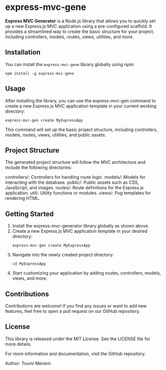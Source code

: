 # express-mvc-gene

**Express MVC Generator** is a Node.js library that allows you to quickly set up a new Express.js MVC application using a pre-configured scaffold. It provides a streamlined way to create the basic structure for your project, including controllers, models, routes, views, utilities, and more.

## Installation

You can install the `express-mvc-gene` library globally using npm:

```
npm install -g express-mvc-gene
```
## Usage
After installing the library, you can use the express-mvc-gen command to create a new Express.js MVC application template in your current working directory:
    
 ```
express-mvc-gen create MyExpressApp
```
This command will set up the basic project structure, including controllers, models, routes, views, utilities, and public assets.

## Project Structure
The generated project structure will follow the MVC architecture and include the following directories:

controllers/: Controllers for handling route logic.
models/: Models for interacting with the database.
public/: Public assets such as CSS, JavaScript, and images.
routes/: Route definitions for the Express.js application.
util/: Utility functions or modules.
views/: Pug templates for rendering HTML.
## Getting Started
1. Install the express-mvc-generator library globally as shown above.
2. Create a new Express.js MVC application template in your desired directory:
    ```
    express-mvc-gen create MyExpressApp
    ```
3. Navigate into the newly created project directory:
    ```
    cd MyExpressApp
    ```
4. Start customizing your application by adding routes, controllers, models, views, and more.

## Contributions
Contributions are welcome! If you find any issues or want to add new features, feel free to open a pull request on our GitHub repository.

## License
This library is released under the MIT License. See the LICENSE file for more details.

For more information and documentation, visit the GitHub repository.

Author: Toumi Meriem.
